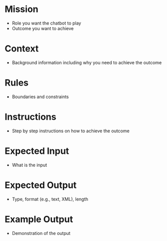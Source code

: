 # Mission
- Role you want the chatbot to play
- Outcome you want to achieve

# Context
- Background information including why you need to achieve the outcome

# Rules
- Boundaries and constraints

# Instructions
- Step by step instructions on how to achieve the outcome

# Expected Input
- What is the input

# Expected Output
- Type, format (e.g., text, XML), length

# Example Output
- Demonstration of the output
